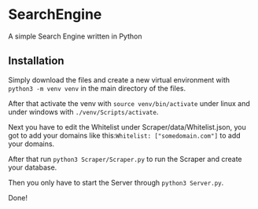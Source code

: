 # SearchEngine

A simple Search Engine written in Python

<h2>Installation</h2>

Simply download the files and create a new virtual environment with ```python3 -m venv venv``` in the main directory of the files.

After that activate the venv with ```source venv/bin/activate``` under linux and under windows with ```./venv/Scripts/activate```.

Next you have to edit the Whitelist under Scraper/data/Whitelist.json, you got to add your domains like this:```Whitelist: ["somedomain.com"]``` to add your domains.

After that run ```python3 Scraper/Scraper.py``` to run the Scraper and create your database.

Then you only have to start the Server through ```python3 Server.py```.

Done!
